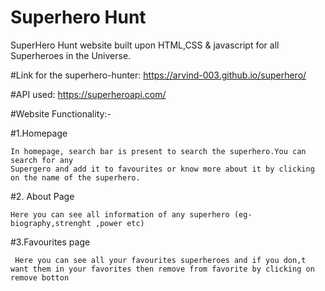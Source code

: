 
# Superhero Hunt


SuperHero Hunt website built upon HTML,CSS & javascript for all Superheroes in the Universe.

#Link for the superhero-hunter:
https://arvind-003.github.io/superhero/

#API used: https://superheroapi.com/

#Website Functionality:-

 #1.Homepage
 
    In homepage, search bar is present to search the superhero.You can search for any 
    Supergero and add it to favourites or know more about it by clicking on the name of the superhero.

#2. About Page

    Here you can see all information of any superhero (eg- biography,strenght ,power etc)
  
#3.Favourites page

     Here you can see all your favourites superheroes and if you don,t want them in your favorites then remove from favorite by clicking on remove botton
